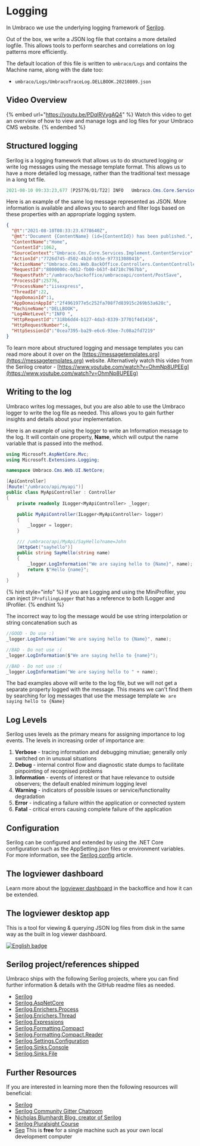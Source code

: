 # Logging

In Umbraco we use the underlying logging framework of [Serilog](https://serilog.net/).

Out of the box, we write a JSON log file that contains a more detailed logfile. This allows tools to perform searches and correlations on log patterns more efficiently.

The default location of this file is written to `umbraco/Logs` and contains the Machine name, along with the date too:

* `umbraco/Logs/UmbracoTraceLog.DELLBOOK.20210809.json`

## Video Overview

{% embed url="<https://youtu.be/PDqIRVygAQ4>" %}
Watch this video to get an overview of how to view and manage logs and log files for your Umbraco CMS website.
{% endembed %}

## Structured logging

Serilog is a logging framework that allows us to do structured logging or write log messages using the message template format. This allows us to have a more detailed log message, rather than the traditional text message in a long txt file.

```cs
2021-08-10 09:33:23,677 [P25776/D1/T22] INFO   Umbraco.Cms.Core.Services.Implement.ContentService - Document Home (id=1062) has been published.
```

Here is an example of the same log message represented as JSON. More information is available and allows you to search and filter logs based on these properties with an appropriate logging system.

```json
{
  "@t":"2021-08-10T08:33:23.6778640Z",
  "@mt":"Document {ContentName} (id={ContentId}) has been published.",
  "ContentName":"Home",
  "ContentId":1062,
  "SourceContext":"Umbraco.Cms.Core.Services.Implement.ContentService",
  "ActionId":"7726d745-d502-4b2d-b55e-97731308041b",
  "ActionName":"Umbraco.Cms.Web.BackOffice.Controllers.ContentController.PostSave (Umbraco.Web.BackOffice)",
  "RequestId":"8000000c-0012-fb00-b63f-84710c7967bb",
  "RequestPath":"/umbraco/backoffice/umbracoapi/content/PostSave",
  "ProcessId":25776,
  "ProcessName":"iisexpress",
  "ThreadId":22,
  "AppDomainId":1,
  "AppDomainAppId":"2f4961977e5c252fa708f7d83915c269b53a620c",
  "MachineName":"DELLBOOK",
  "Log4NetLevel":"INFO ",
  "HttpRequestId":"318b6dd4-b127-4da3-8339-37701f4d1416",
  "HttpRequestNumber":4,
  "HttpSessionId":"0cea7395-ba29-e6c6-93ee-7c08a2fd7219"
}
```

To learn more about structured logging and message templates you can read more about it over on the [https://messagetemplates.org](https://messagetemplates.org) website. Alternatively watch this video from the Serilog creator - [https://www.youtube.com/watch?v=OhmNp8UPEEg](https://www.youtube.com/watch?v=OhmNp8UPEEg)

## Writing to the log

Umbraco writes log messages, but you are also able to use the Umbraco logger to write the log file as needed. This allows you to gain further insights and details about your implementation.

Here is an example of using the logger to write an Information message to the log. It will contain one property, **Name**, which will output the name variable that is passed into the method.

```csharp
using Microsoft.AspNetCore.Mvc;
using Microsoft.Extensions.Logging;

namespace Umbraco.Cms.Web.UI.NetCore;

[ApiController]
[Route("/umbraco/api/myapi")]
public class MyApiController : Controller
{
    private readonly ILogger<MyApiController> _logger;

    public MyApiController(ILogger<MyApiController> logger)
    {
        _logger = logger;
    }

    /// /umbraco/api/MyApi/SayHello?name=John
    [HttpGet("sayhello")]
    public string SayHello(string name)
    {
        _logger.LogInformation("We are saying hello to {Name}", name);
        return $"Hello {name}";
    }
}
```

{% hint style="info" %}
If you are Logging and using the MiniProfiler, you can inject `IProfilingLogger` that has a reference to both ILogger and IProfiler.
{% endhint %}

The incorrect way to log the message would be use string interpolation or string concatenation such as

```csharp
//GOOD - Do use :)
_logger.LogInformation("We are saying hello to {Name}", name);

//BAD - Do not use :(
_logger.LogInformation($"We are saying hello to {name}");

//BAD - Do not use :(
_logger.LogInformation("We are saying hello to " + name);
```

The bad examples above will write to the log file, but we will not get a separate property logged with the message. This means we can't find them by searching for log messages that use the message template `We are saying hello to {Name}`

## Log Levels

Serilog uses levels as the primary means for assigning importance to log events. The levels in increasing order of importance are:

1. **Verbose** - tracing information and debugging minutiae; generally only switched on in unusual situations
2. **Debug** - internal control flow and diagnostic state dumps to facilitate pinpointing of recognised problems
3. **Information** - events of interest or that have relevance to outside observers; the default enabled minimum logging level
4. **Warning** - indicators of possible issues or service/functionality degradation
5. **Error** - indicating a failure within the application or connected system
6. **Fatal** - critical errors causing complete failure of the application

## Configuration

Serilog can be configured and extended by using the .NET Core configuration such as the AppSetting.json files or environment variables. For more information, see the [Serilog config](../../../reference/configuration/serilog.md) article.

## The logviewer dashboard

Learn more about the [logviewer dashboard](../../backoffice/logviewer.md) in the backoffice and how it can be extended.

## The logviewer desktop app

This is a tool for viewing & querying JSON log files from disk in the same way as the built in log viewer dashboard.

[![English badge](https://developer.microsoft.com/store/badges/images/English\_get-it-from-MS.png)](https://www.microsoft.com/store/apps/9N8RV8LKTXRJ?cid=storebadge\&ocid=badge)

## Serilog project/references shipped

Umbraco ships with the following Serilog projects, where you can find further information & details with the GitHub readme files as needed.

* [Serilog](https://github.com/serilog/serilog)
* [Serilog.AspNetCore](https://github.com/serilog/serilog-aspnetcore)
* [Serilog.Enrichers.Process](https://github.com/serilog/serilog-enrichers-process)
* [Serilog.Enrichers.Thread](https://github.com/serilog/serilog-enrichers-thread)
* [Serilog.Expressions](https://github.com/serilog/serilog-expressions)
* [Serilog.Formatting.Compact](https://github.com/serilog/serilog-formatting-compact)
* [Serilog.Formatting.Compact.Reader](https://github.com/serilog/serilog-formatting-compact-reader)
* [Serilog.Settings.Configuration](https://github.com/serilog/serilog-settings-configuration)
* [Serilog.Sinks.Console](https://github.com/serilog/serilog-sinks-console)
* [Serilog.Sinks.File](https://github.com/serilog/serilog-sinks-file)

## Further Resources

If you are interested in learning more then the following resources will beneficial:

* [Serilog](https://serilog.net/)
* [Serilog Community Gitter Chatroom](https://gitter.im/serilog/serilog)
* [Nicholas Blumhardt Blog, creator of Serilog](https://nblumhardt.com/)
* [Serilog Pluralsight Course](https://www.pluralsight.com/courses/modern-structured-logging-serilog-seq)
* [Seq](https://getseq.net/) This is **free** for a single machine such as your own local development computer
